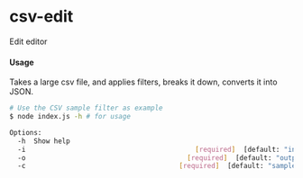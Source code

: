 # csv-edit
Edit editor

#### Usage
Takes a large csv file, and applies filters, breaks it down, converts it into JSON.

```sh
# Use the CSV sample filter as example
$ node index.js -h # for usage

Options:
  -h  Show help
  -i                                          [required]  [default: "input.csv"]
  -o                                        [required]  [default: "output.json"]
  -c                                      [required]  [default: "sample_config"]
```
